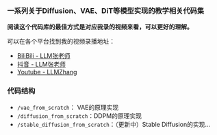 ### 一系列关于Diffusion、VAE、DiT等模型实现的教学相关代码集

__阅读这个代码库的最佳方式是对应我录的视频来看，可以更好的理解。__

可以在各个平台找到我的视频录播地址：

- [BiliBili - LLM张老师](https://space.bilibili.com/3546611527453161/channel/collectiondetail?sid=3848231&ctype=0)
- [抖音 - LLM张老师](https://www.douyin.com/user/self?from_tab_name=main&modal_id=7416739026914250024)
- [Youtube - LLMZhang](https://www.youtube.com/playlist?list=PL95p-eWIbW1Eu8SQQ2a9zGd5t2fgX9H3I&playnext=1&index=1)

### 代码结构

- `/vae_from_scratch`： VAE的原理实现
- `/diffusion_from_scratch`：DDPM的原理实现
- `/stable_diffusion_from_scratch`：（更新中）Stable Diffusion的实现...
